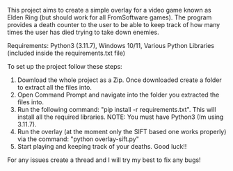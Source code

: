 This project aims to create a simple overlay for a video game known as Elden Ring (but should work for all FromSoftware games). The program provides a death counter to the user to be able to keep track of how many times the user has died trying to take down enemies. 

Requirements: Python3 (3.11.7), Windows 10/11, Various Python Libraries (included inside the requirements.txt file)

To set up the project follow these steps:

1. Download the whole project as a Zip. Once downloaded create a folder to extract all the files into.
2. Open Command Prompt and navigate into the folder you extracted the files into.
3. Run the following command: "pip install -r requirements.txt". This will install all the required libraries. NOTE: You must have Python3 (Im using 3.11.7).
4. Run the overlay (at the moment only the SIFT based one works properly) via the command: "python overlay-sift.py"
5. Start playing and keeping track of your deaths. Good luck!!

For any issues create a thread and I will try my best to fix any bugs!
